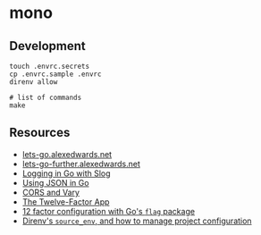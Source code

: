 # mono

## Development

```
touch .envrc.secrets
cp .envrc.sample .envrc
direnv allow

# list of commands
make
```

## Resources

* [lets-go.alexedwards.net](https://lets-go.alexedwards.net)
* [lets-go-further.alexedwards.net](https://lets-go-further.alexedwards.net)
* [Logging in Go with Slog](https://betterstack.com/community/guides/logging/logging-in-go/)
* [Using JSON in Go](https://betterstack.com/community/guides/scaling-go/json-in-go/)
* [CORS and Vary](https://textslashplain.com/2018/08/02/cors-and-vary/)
* [The Twelve-Factor App](https://12factor.net/)
* [12 factor configuration with Go's `flag` package](https://www.gmarik.info/blog/2019/12-factor-golang-flag-package/)
* [Direnv's `source_env`, and how to manage project configuration](https://brandur.org/fragments/direnv-source-env)
